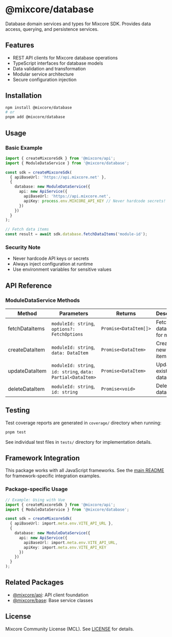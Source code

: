 # @mixcore/database

Database domain services and types for Mixcore SDK. Provides data access, querying, and persistence services.

## Features

- REST API clients for Mixcore database operations
- TypeScript interfaces for database models
- Data validation and transformation
- Modular service architecture
- Secure configuration injection

## Installation

```bash
npm install @mixcore/database
# or
pnpm add @mixcore/database
```

## Usage

### Basic Example

```typescript
import { createMixcoreSdk } from '@mixcore/api';
import { ModuleDataService } from '@mixcore/database';

const sdk = createMixcoreSdk(
  { apiBaseUrl: 'https://api.mixcore.net' },
  {
    database: new ModuleDataService({
      api: new ApiService({
        apiBaseUrl: 'https://api.mixcore.net',
        apiKey: process.env.MIXCORE_API_KEY // Never hardcode secrets!
      })
    })
  }
);

// Fetch data items
const result = await sdk.database.fetchDataItems('module-id');
```

### Security Note

- Never hardcode API keys or secrets
- Always inject configuration at runtime
- Use environment variables for sensitive values

## API Reference

### ModuleDataService Methods

| Method | Parameters | Returns | Description |
|--------|------------|---------|-------------|
| fetchDataItems | `moduleId: string`, `options?: FetchOptions` | `Promise<DataItem[]>` | Fetches data items for module |
| createDataItem | `moduleId: string`, `data: DataItem` | `Promise<DataItem>` | Creates new data item |
| updateDataItem | `moduleId: string`, `id: string`, `data: Partial<DataItem>` | `Promise<DataItem>` | Updates existing data item |
| deleteDataItem | `moduleId: string`, `id: string` | `Promise<void>` | Deletes data item |

## Testing

Test coverage reports are generated in `coverage/` directory when running:

```bash
pnpm test
```

See individual test files in `tests/` directory for implementation details.

## Framework Integration

This package works with all JavaScript frameworks. See the [main README](../../README.md#framework-integration) for framework-specific integration examples.

### Package-specific Usage

```typescript
// Example: Using with Vue
import { createMixcoreSdk } from '@mixcore/api';
import { ModuleDataService } from '@mixcore/database';

const sdk = createMixcoreSdk(
  { apiBaseUrl: import.meta.env.VITE_API_URL },
  {
    database: new ModuleDataService({
      api: new ApiService({
        apiBaseUrl: import.meta.env.VITE_API_URL,
        apiKey: import.meta.env.VITE_API_KEY
      })
    })
  }
);
```

## Related Packages

- [@mixcore/api](https://github.com/mixcore/javascript-sdk/tree/main/packages/api): API client foundation
- [@mixcore/base](https://github.com/mixcore/javascript-sdk/tree/main/packages/base): Base service classes

## License

Mixcore Community License (MCL). See [LICENSE](../../LICENSE) for details.
